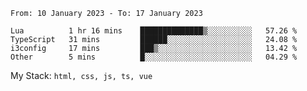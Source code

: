 <!--START_SECTION:waka-->

```text
From: 10 January 2023 - To: 17 January 2023

Lua          1 hr 16 mins    ██████████████▒░░░░░░░░░░   57.26 %
TypeScript   31 mins         ██████░░░░░░░░░░░░░░░░░░░   24.08 %
i3config     17 mins         ███▒░░░░░░░░░░░░░░░░░░░░░   13.42 %
Other        5 mins          █░░░░░░░░░░░░░░░░░░░░░░░░   04.29 %
```

<!--END_SECTION:waka-->
My Stack: `html, css, js, ts, vue`
